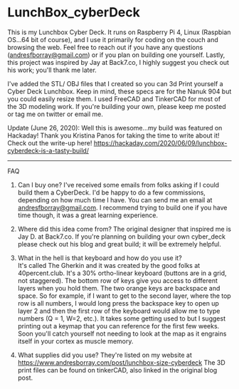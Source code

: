 # LunchBox_cyberDeck

This is my Lunchbox Cyber Deck. It runs on Raspberry Pi 4, Linux (Raspbian OS...64 bit of course), and I use it primarily for coding on the couch and browsing the web. Feel free to reach out if you have any questions (andresfborray@gmail.com) or if you plan on building one yourself. Lastly, this project was inspired by Jay at Back7.co, I highly suggest you check out his work; you'll thank me later. 

I've added  the STL/ OBJ files that I created so you can 3d Print yourself a Cyber Deck Lunchbox. Keep in mind, these specs are for the Nanuk 904 but you could easily resize them. I used FreeCAD and TinkerCAD for most of the 3D modeling work. If you're building your own, please keep me posted or tag me on twitter or email me. 

Update (June 26, 2020): Well this is awesome...my build was featured on Hackaday! Thank you Kristina Panos for taking the time to write about it! Check out the write-up here! <https://hackaday.com/2020/06/09/lunchbox-cyberdeck-is-a-tasty-build/>

_______________
FAQ

1. Can I buy one? 
I've received some emails from folks asking if I could build them a CyberDeck. I'd be happy to do a few commissions, depending on how much time I have. You can send me an email at andresfborray@gmail.com. I recommend trying to build one if you have time though, it was a great learning experience. 

2. Where did this idea come from? 
The original designer that inspired me is Jay D. at Back7.co. If you're planning on building your own cyber_deck please check out his blog and great build; it will be extremely helpful.

3. What in the hell is that keyboard and how do you use it?  
It's called The Gherkin and it was created by the good folks at 40percent.club. It's a 30% ortho-linear keyboard (buttons are in a grid, not staggered). The bottom row of keys give you access to different layers when you hold them. The two orange keys are backspace and space. So for example, if I want to get to the second layer, where the top row is all numbers, I would long press the backspace key to open up layer 2 and then the first row of the keyboard would allow me to type numbers (Q = 1, W=2, etc.). It takes some getting used to but I suggest printing out a keymap that you can reference for the first few weeks. Soon you'll catch yourself not needing to look at the map as it engrains itself in your cortex as muscle memory. 

4. What supplies did you use? 
They're listed on my website at <https://www.andresborray.com/post/lunchbox-size-cyberdeck>
The 3D print files can be found on tinkerCAD, also linked in the original blog post. 

